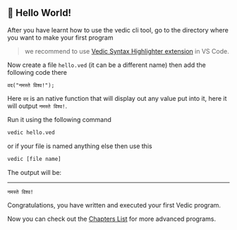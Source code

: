 ﻿---
sort: 3
---
## 🌱 Hello World!

After you have learnt how to use the vedic cli tool, go to the directory where you want to make your first program

> we recommend to use [Vedic Syntax Highlighter extension](https://marketplace.visualstudio.com/items?itemName=vedic.vedic-syntax-highlighter) in VS Code. 

Now create a file `hello.ved` (it can be a different name) then add the following code there

```vedic
वद("नमस्ते विश्व!");
```

Here `वद` is an native function that will display out any value put into it, here it will output `नमस्ते विश्व!`.

Run it using the following command

```bash
vedic hello.ved
```
or if your file is named anything else then use this

```bash
vedic [file name]
```

The output will be:
************
```bash
नमस्ते विश्व!
```

Congratulations, you have written and executed your first Vedic program.

Now you can check out the [Chapters List](./chapters-list.md) for more advanced programs.
